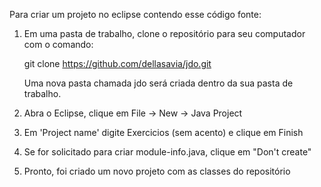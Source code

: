 Para criar um projeto no eclipse contendo esse código fonte:

1. Em uma pasta de trabalho, clone o repositório para seu computador com o comando:

   git clone https://github.com/dellasavia/jdo.git

   Uma nova pasta chamada jdo será criada dentro da sua pasta de trabalho.

2. Abra o Eclipse, clique em File -> New -> Java Project

3. Em 'Project name' digite Exercicios (sem acento) e clique em Finish

4. Se for solicitado para criar module-info.java, clique em "Don't create"

5. Pronto, foi criado um novo projeto com as classes do repositório
